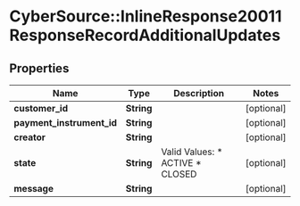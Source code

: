 # CyberSource::InlineResponse20011ResponseRecordAdditionalUpdates

## Properties
Name | Type | Description | Notes
------------ | ------------- | ------------- | -------------
**customer_id** | **String** |  | [optional] 
**payment_instrument_id** | **String** |  | [optional] 
**creator** | **String** |  | [optional] 
**state** | **String** | Valid Values:   * ACTIVE   * CLOSED  | [optional] 
**message** | **String** |  | [optional] 


